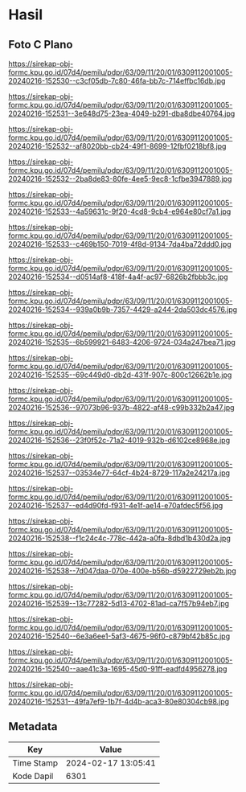 # Hasil

## Foto C Plano

https://sirekap-obj-formc.kpu.go.id/07d4/pemilu/pdpr/63/09/11/20/01/6309112001005-20240216-152530--c3cf05db-7c80-46fa-bb7c-714effbc16db.jpg

https://sirekap-obj-formc.kpu.go.id/07d4/pemilu/pdpr/63/09/11/20/01/6309112001005-20240216-152531--3e648d75-23ea-4049-b291-dba8dbe40764.jpg

https://sirekap-obj-formc.kpu.go.id/07d4/pemilu/pdpr/63/09/11/20/01/6309112001005-20240216-152532--af8020bb-cb24-49f1-8699-12fbf0218bf8.jpg

https://sirekap-obj-formc.kpu.go.id/07d4/pemilu/pdpr/63/09/11/20/01/6309112001005-20240216-152532--2ba8de83-80fe-4ee5-9ec8-1cfbe3947889.jpg

https://sirekap-obj-formc.kpu.go.id/07d4/pemilu/pdpr/63/09/11/20/01/6309112001005-20240216-152533--4a59631c-9f20-4cd8-9cb4-e964e80cf7a1.jpg

https://sirekap-obj-formc.kpu.go.id/07d4/pemilu/pdpr/63/09/11/20/01/6309112001005-20240216-152533--c469b150-7019-4f8d-9134-7da4ba72ddd0.jpg

https://sirekap-obj-formc.kpu.go.id/07d4/pemilu/pdpr/63/09/11/20/01/6309112001005-20240216-152534--d0514af8-418f-4a4f-ac97-6826b2fbbb3c.jpg

https://sirekap-obj-formc.kpu.go.id/07d4/pemilu/pdpr/63/09/11/20/01/6309112001005-20240216-152534--939a0b9b-7357-4429-a244-2da503dc4576.jpg

https://sirekap-obj-formc.kpu.go.id/07d4/pemilu/pdpr/63/09/11/20/01/6309112001005-20240216-152535--6b599921-6483-4206-9724-034a247bea71.jpg

https://sirekap-obj-formc.kpu.go.id/07d4/pemilu/pdpr/63/09/11/20/01/6309112001005-20240216-152535--69c449d0-db2d-431f-907c-800c12662b1e.jpg

https://sirekap-obj-formc.kpu.go.id/07d4/pemilu/pdpr/63/09/11/20/01/6309112001005-20240216-152536--97073b96-937b-4822-af48-c99b332b2a47.jpg

https://sirekap-obj-formc.kpu.go.id/07d4/pemilu/pdpr/63/09/11/20/01/6309112001005-20240216-152536--23f0f52c-71a2-4019-932b-d6102ce8968e.jpg

https://sirekap-obj-formc.kpu.go.id/07d4/pemilu/pdpr/63/09/11/20/01/6309112001005-20240216-152537--03534e77-64cf-4b24-8729-117a2e24217a.jpg

https://sirekap-obj-formc.kpu.go.id/07d4/pemilu/pdpr/63/09/11/20/01/6309112001005-20240216-152537--ed4d90fd-f931-4e1f-ae14-e70afdec5f56.jpg

https://sirekap-obj-formc.kpu.go.id/07d4/pemilu/pdpr/63/09/11/20/01/6309112001005-20240216-152538--f1c24c4c-778c-442a-a0fa-8dbd1b430d2a.jpg

https://sirekap-obj-formc.kpu.go.id/07d4/pemilu/pdpr/63/09/11/20/01/6309112001005-20240216-152538--7d047daa-070e-400e-b56b-d5922729eb2b.jpg

https://sirekap-obj-formc.kpu.go.id/07d4/pemilu/pdpr/63/09/11/20/01/6309112001005-20240216-152539--13c77282-5d13-4702-81ad-ca7f57b94eb7.jpg

https://sirekap-obj-formc.kpu.go.id/07d4/pemilu/pdpr/63/09/11/20/01/6309112001005-20240216-152540--6e3a6ee1-5af3-4675-96f0-c879bf42b85c.jpg

https://sirekap-obj-formc.kpu.go.id/07d4/pemilu/pdpr/63/09/11/20/01/6309112001005-20240216-152540--aae41c3a-1695-45d0-91ff-eadfd4956278.jpg

https://sirekap-obj-formc.kpu.go.id/07d4/pemilu/pdpr/63/09/11/20/01/6309112001005-20240216-152531--49fa7ef9-1b7f-4d4b-aca3-80e80304cb98.jpg


## Metadata

| Key        | Value               |
| ---------- | ------------------- |
| Time Stamp | 2024-02-17 13:05:41 |
| Kode Dapil | 6301                |



